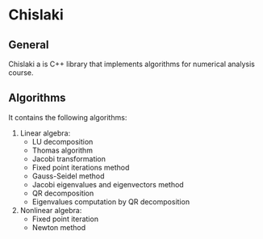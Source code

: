# Chislaki

## General
Chislaki a is C++ library that implements algorithms
for numerical analysis course.

## Algorithms
It contains the following algorithms:
1. Linear algebra:
    * LU decomposition
    * Thomas algorithm
    * Jacobi transformation
    * Fixed point iterations method
    * Gauss-Seidel method
    * Jacobi eigenvalues and eigenvectors method
    * QR decomposition
    * Eigenvalues computation by QR decomposition
2. Nonlinear algebra:
    * Fixed point iteration
    * Newton method

